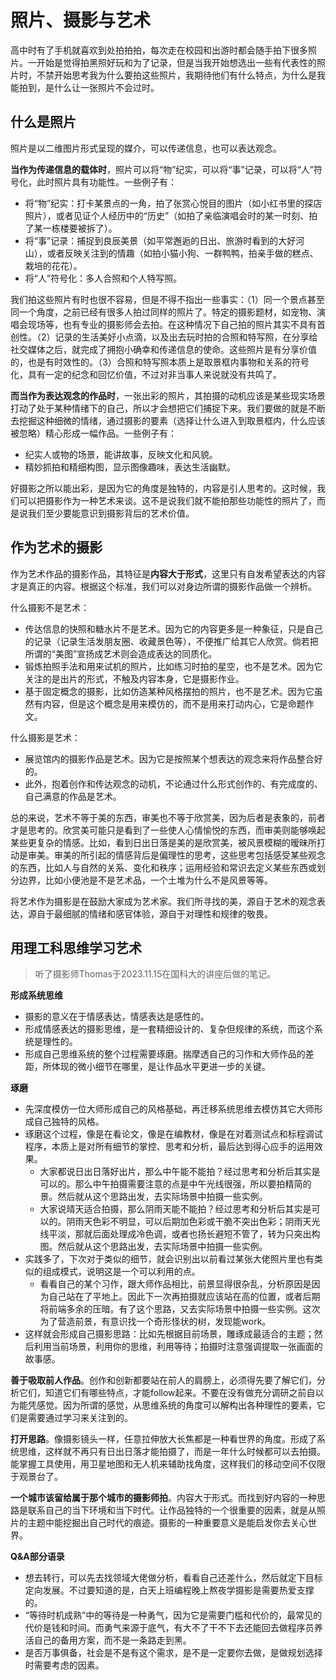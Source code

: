 # 照片、摄影与艺术

高中时有了手机就喜欢到处拍拍拍，每次走在校园和出游时都会随手拍下很多照片。一开始是觉得拍黑照好玩和为了记录，但是当我开始想选出一些有代表性的照片时，不禁开始思考我为什么要拍这些照片，我期待他们有什么特点，为什么是我能拍到，是什么让一张照片不会过时。

## 什么是照片
照片是以二维图片形式呈现的媒介，可以传递信息，也可以表达观念。

**当作为传递信息的载体时**，照片可以将“物”纪实，可以将“事”记录，可以将“人”符号化，此时照片具有功能性。一些例子有：
- 将“物”纪实：打卡某景点的一角，拍了张赏心悦目的图片（如小红书里的探店照片），或者见证个人经历中的“历史”（如拍了亲临演唱会时的某一时刻、拍了某一栋楼要被拆了）。
- 将“事”记录：捕捉到良辰美景（如平常邂逅的日出、旅游时看到的大好河山），或者反映关注到的情趣（如拍小猫小狗、一群鸭鸭，拍亲手做的糕点、栽培的花花）。
- 将“人”符号化：多人合照和个人特写照。

我们拍这些照片有时也很不容易，但是不得不指出一些事实：（1）同一个景点甚至同一个角度，之前已经有很多人拍过同样的照片了。特定的摄影题材，如宠物、演唱会现场等，也有专业的摄影师会去拍。在这种情况下自己拍的照片其实不具有首创性。（2）记录的生活美好小点滴，以及出去玩时拍的合照和特写照，在分享给社交媒体之后，就完成了拥抱小确幸和传递信息的使命。这些照片是有分享价值的，也是有时效性的。（3）合照和特写照本质上是取景框内事物和关系的符号化，具有一定的纪念和回忆价值，不过对非当事人来说就没有共鸣了。

**而当作为表达观念的作品时**，一张出彩的照片，其拍摄的动机应该是某些现实场景打动了处于某种情绪下的自己，所以才会想把它们捕捉下来。我们要做的就是不断去挖掘这种细微的情绪，通过摄影的要素（选择让什么进入到取景框内，什么应该被忽略）精心形成一幅作品。一些例子有：
  - 纪实人或物的场景，能讲故事，反映文化和风貌。
  - 精妙抓拍和精细构图，显示图像趣味，表达生活幽默。

好摄影之所以能出彩，是因为它的角度是独特的，内容是引人思考的。这时候，我们可以把摄影作为一种艺术来谈。这不是说我们就不能拍那些功能性的照片了，而是说我们至少要能意识到摄影背后的艺术价值。

## 作为艺术的摄影
作为艺术作品的摄影作品，其特征是**内容大于形式**，这里只有自发希望表达的内容才是真正的内容。根据这个标准，我们可以对身边所谓的摄影作品做一个辨析。

什么摄影不是艺术：
- 传达信息的快照和糖水片不是艺术。因为它的内容更多是一种象征，只是自己的记录（记录生活发朋友圈、收藏景色等），不便推广给其它人欣赏。倘若把所谓的“美图”宣扬成艺术则会造成表达的同质化。
- 锻炼拍照手法和用来试机的照片，比如练习时拍的星空，也不是艺术。因为它关注的是出片的形式，不触及内容本身，它是摄影作业。
- 基于固定概念的摄影，比如仿造某种风格摆拍的照片，也不是艺术。因为它虽然有内容，但是这个概念是用来模仿的，而不是用来打动内心，它是命题作文。

什么摄影是艺术：
- 展览馆内的摄影作品是艺术。因为它是按照某个想表达的观念来将作品整合好的。
- 此外，抱着创作和传达观念的动机，不论通过什么形式创作的、有完成度的、自己满意的作品是艺术。

总的来说，艺术不等于美的东西，审美也不等于欣赏美，因为后者是表象的，前者才是思考的。欣赏美可能只是看到了一些使人心情愉悦的东西，而审美则能够唤起某些更复杂的情感。比如，看到日出日落是美的是欣赏美，被风景模糊的暧昧所打动是审美。审美的所引起的情感背后是偏理性的思考，这些思考包括感受某些观念的东西，比如人与自然的关系、变化和秩序；运用经验和常识去定义某些东西或划分边界，比如小便池是不是艺术品，一个土堆为什么不是风景等等。

将艺术作为摄影是在鼓励大家成为艺术家。我们所寻找的美，源自于艺术的观念表达，源自于最细腻的情绪和感官体验，源自于对理性和规律的敬畏。

<!-- ## 摄影的构图技术
构图可以为照片营造冲突来启发观众产生情感。其营造冲突的方式在于精心设置元素呈现的视觉要素（比如形状、线条、明暗等）和元素之间的构图原理（比如对比、平衡、统一等），这些方式可以为照片里所突出的主体对象形成波澜，从而产生这张照片好像要讲一个故事的美的感觉。

在《摄影构图学》里面，提倡我们在观察事物时要“撇开一般特征，把他们看做形状、线条、质地、明暗、颜色、立体物的结合体”：
- 视觉要素：形状、线条、质地、明暗、立体物、颜色
- 构图原理：布局、对比、节奏、平衡、统一
- 不同的线条能带来不同的感受、明暗、趣味中心

在《摄影眼的培养》里面，提倡我们要用多种摄影手段，从多种角度捕捉当前画面形成的视觉要素和构图原理，以形成可供解读的直观感觉，能够用“主题-主体-简洁描述”的思考模板为照片赋予一个抽象故事：
- 手段：黑白、聚焦、广角、望远、大光圈、低角度、方框构图、局部特写、极简主义
- 角度：抽象含义、对比、秩序、颜色、抽象物体、几何图形、瞬间、动静、影子、倒影等
- 抽象故事：能给人解读的，窥视，起点，希望，爱等直观感觉

在《写给大家看的设计书》里面，描述了一种做海报时建立设计过程，这与摄影的构图也有异曲同工之妙：
1. 建立设计中心点	（讲什么）      
2. 将信息分组，确立元素亲密性 （怎么归类）
3. 建立强烈的对比 （制造冲突）
4. 建立并维护明确的对齐（维护秩序）  
5. 寻找或创建可重复的项。而且有始有终。（统一风格） -->

## 用理工科思维学习艺术
> 听了摄影师Thomas于2023.11.15在国科大的讲座后做的笔记。

**形成系统思维**
- 摄影的意义在于情感表达，情感表达是感性的。
- 形成情感表达的摄影思维，是一套精细设计的、复杂但规律的系统，而这个系统是理性的。
- 形成自己思维系统的整个过程需要琢磨。揣摩透自己的习作和大师作品的差距，所体现的微小细节在哪里，是让作品水平更进一步的关键。

**琢磨**
- 先深度模仿一位大师形成自己的风格基础，再迁移系统思维去模仿其它大师形成自己独特的风格。
- 琢磨这个过程，像是在看论文，像是在编教材，像是在对着测试点和标程调试程序，本质上是对所有细节的掌控、思考和分析，最后达到得心应手的运用效果。
    - 大家都说日出日落好出片，那么中午能不能拍？经过思考和分析后其实是可以的。那么中午拍摄需要注意的点是中午光线很强，所以要拍精简的景。然后就从这个思路出发，去实际场景中拍摄一些实例。
    - 大家说晴天适合拍摄，那么阴雨天能不能拍？经过思考和分析后其实是可以的。阴雨天色彩不明显，可以后期加色彩或干脆不突出色彩；阴雨天光线平淡，那就后面处理成冷色调，或者也扬长避短不管了，转为只突出构图。然后就从这个思路出发，去实际场景中拍摄一些实例。
- 实践多了，下次对于类似的细节，就会识别出以前看过某张大佬照片里也有类似的组成模式，说明这是一个可以利用的点。
    - 看看自己的某个习作，跟大师作品相比，前景显得很杂乱，分析原因是因为自己站在了平地上。因此下一次再拍摄就应该站在高的位置，或者后期将前端多余的压暗。有了这个思路，又去实际场景中拍摄一些实例。这次为了营造前景，有意识找一个奇形怪状的树，发现能work。
- 这样就会形成自己摄影思路：比如先根据目前场景，雕琢成最适合的主题；然后利用当前场景，利用你的思维，利用等待；拍摄时注意强调提取一张画面的故事感。

**善于吸取前人作品**。创作和创新都要站在前人的肩膀上，必须得先要了解它们，分析它们，知道它们有哪些特点，才能follow起来。不要在没有做充分调研之前自以为能凭感觉。因为所谓的感觉，从思维系统的角度可以解构出各种理性的要素，它们是需要通过学习来关注到的。

**打开思路**。像摄影镜头一样，任意拉伸放大长焦都是一种看世界的角度。形成了系统思维，这样就不再只有日出日落才能拍摄了，而是一年什么时候都可以去拍摄。能掌握工具使用，用卫星地图和无人机来辅助找角度，这样我们的移动空间不仅限于观景台了。

**一个城市该留给属于那个城市的摄影师拍**。内容大于形式。而找到好内容的一种思路是联系自己的当下环境和当下时代。让作品独特的一个很重要的因素，就是从照片的主题中能挖掘出自己时代的痕迹。摄影的一种重要意义是能启发你去关心世界。

**Q&A部分语录**
- 想去转行，可以先去找领域大佬做分析，看看自己还差什么，然后就定下目标定向发展。不过要知道的是，白天上班编程晚上熬夜学摄影是需要热爱支撑的。
- “等待时机成熟”中的等待是一种勇气，因为它是需要门槛和代价的，最常见的代价是钱和时间。而勇气来源于底气，有大不了干不下去还能回去做程序员养活自己的备用方案，而不是一条路走到黑。
- 是否万事俱备，社会是不是有这个需求，是不是一定要你去做，是做规划选择时需要考虑的因素。
